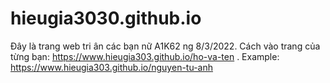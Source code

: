 # hieugia3030.github.io
Đây là trang web tri ân các bạn nữ A1K62 ng 8/3/2022.
Cách vào trang của từng bạn: https://www.hieugia303.github.io/ho-va-ten . Example: https://www.hieugia303.github.io/nguyen-tu-anh
